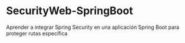# SecurityWeb-SpringBoot
Aprender a integrar Spring Security en una aplicación Spring Boot para proteger rutas específica
